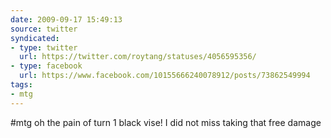 ```yaml
---
date: 2009-09-17 15:49:13
source: twitter
syndicated:
- type: twitter
  url: https://twitter.com/roytang/statuses/4056595356/
- type: facebook
  url: https://www.facebook.com/10155666240078912/posts/73862549994
tags:
- mtg
---
```


#mtg oh the pain of turn 1 black vise! I did not miss taking that free damage